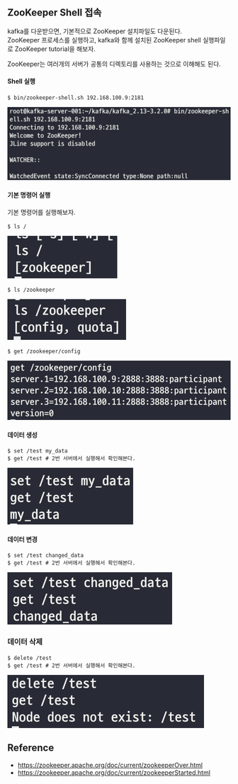 ## ZooKeeper Shell 접속
kafka를 다운받으면, 기본적으로 ZooKeeper 설치파일도 다운된다.  
ZooKeeper 프로세스를 실행하고, kafka와 함께 설치된 ZooKeeper shell 실행파일로 ZooKeeper tutorial을 해보자.  

ZooKeeper는 여러개의 서버가 공통의 디렉토리를 사용하는 것으로 이해해도 된다.  

#### Shell 실행
~~~
$ bin/zookeeper-shell.sh 192.168.100.9:2181
~~~ 
![zookeeper-tutorial-start](img/zookeeper-tutorial-start.png)


#### 기본 명령어 실행
기본 명령어를 실행해보자.

~~~
$ ls /
~~~
![zookeeper-tutorial-1](img/zookeeper-tutorial-1.png)

~~~
$ ls /zookeeper
~~~
![zookeeper-tutorial-2](img/zookeeper-tutorial-2.png)

~~~
$ get /zookeeper/config
~~~
![zookeeper-tutorial-3](img/zookeeper-tutorial-3.png)


#### 데이터 생성
~~~
$ set /test my_data
$ get /test # 2번 서버에서 실행해서 확인해본다.
~~~
![zookeeper-tutorial-4](img/zookeeper-tutorial-4.png)

#### 데이터 변경
~~~
$ set /test changed_data
$ get /test # 2번 서버에서 실행해서 확인해본다.
~~~
![zookeeper-tutorial-5](img/zookeeper-tutorial-5.png)

### 데이터 삭제
~~~
$ delete /test
$ get /test # 2번 서버에서 실행해서 확인해본다.
~~~
![zookeeper-tutorial-6](img/zookeeper-tutorial-6.png)

## Reference
- https://zookeeper.apache.org/doc/current/zookeeperOver.html
- https://zookeeper.apache.org/doc/current/zookeeperStarted.html